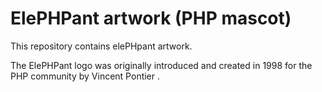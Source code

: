 # ElePHPant artwork (PHP mascot)

This repository contains elePHpant artwork.

The ElePHPant logo was originally introduced and created in 1998 for the PHP community by Vincent Pontier .
